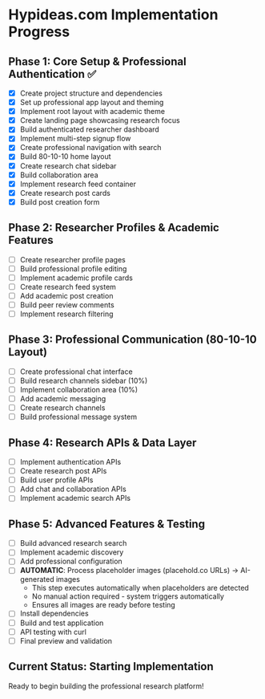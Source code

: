 # Hypideas.com Implementation Progress

## Phase 1: Core Setup & Professional Authentication ✅
- [x] Create project structure and dependencies
- [x] Set up professional app layout and theming
- [x] Implement root layout with academic theme
- [x] Create landing page showcasing research focus
- [x] Build authenticated researcher dashboard
- [x] Implement multi-step signup flow
- [x] Create professional navigation with search
- [x] Build 80-10-10 home layout
- [x] Create research chat sidebar
- [x] Build collaboration area
- [x] Implement research feed container
- [x] Create research post cards
- [x] Build post creation form

## Phase 2: Researcher Profiles & Academic Features
- [ ] Create researcher profile pages
- [ ] Build professional profile editing
- [ ] Implement academic profile cards
- [ ] Create research feed system
- [ ] Add academic post creation
- [ ] Build peer review comments
- [ ] Implement research filtering

## Phase 3: Professional Communication (80-10-10 Layout)
- [ ] Create professional chat interface
- [ ] Build research channels sidebar (10%)
- [ ] Implement collaboration area (10%)
- [ ] Add academic messaging
- [ ] Create research channels
- [ ] Build professional message system

## Phase 4: Research APIs & Data Layer
- [ ] Implement authentication APIs
- [ ] Create research post APIs
- [ ] Build user profile APIs
- [ ] Add chat and collaboration APIs
- [ ] Implement academic search APIs

## Phase 5: Advanced Features & Testing
- [ ] Build advanced research search
- [ ] Implement academic discovery
- [ ] Add professional configuration
- [ ] **AUTOMATIC**: Process placeholder images (placehold.co URLs) → AI-generated images
  - This step executes automatically when placeholders are detected
  - No manual action required - system triggers automatically
  - Ensures all images are ready before testing
- [ ] Install dependencies
- [ ] Build and test application
- [ ] API testing with curl
- [ ] Final preview and validation

## Current Status: Starting Implementation
Ready to begin building the professional research platform!